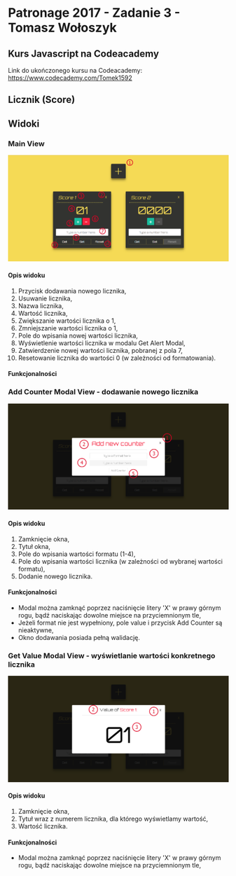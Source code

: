 # Patronage 2017 - Zadanie 3 - Tomasz Wołoszyk

## Kurs Javascript na Codeacademy

Link do ukończonego kursu na Codeacademy: https://www.codecademy.com/Tomek1592

## Licznik (Score)



## Widoki

### Main View
![alt text](main-view.PNG "Main View")

#### Opis widoku
1. Przycisk dodawania nowego licznika,
2. Usuwanie licznika,
3. Nazwa licznika,
4. Wartość licznika,
5. Zwiększanie wartości licznika o 1,
6. Zmniejszanie wartości licznika o 1,
7. Pole do wpisania nowej wartości licznika,
8. Wyświetlenie wartości licznika w modalu Get Alert Modal,
9. Zatwierdzenie nowej wartości licznika, pobranej z pola 7,
10. Resetowanie licznika do wartości 0 (w zależności od formatowania).

#### Funkcjonalności


### Add Counter Modal View - dodawanie nowego licznika
![alt text](add-counter-modal-view.PNG "Add Counter Modal")

#### Opis widoku
1. Zamknięcie okna,
2. Tytuł okna,
3. Pole do wpisania wartości formatu (1-4),
4. Pole do wpisania wartości licznika (w zależności od wybranej wartości formatu),
5. Dodanie nowego licznika.

#### Funkcjonalności
- Modal można zamknąć poprzez naciśnięcie litery 'X' w prawy górnym rogu, 
  bądź naciskając dowolne miejsce na przyciemnionym tle,
- Jeżeli format nie jest wypełniony, pole value i przycisk Add Counter są nieaktywne,
- Okno dodawania posiada pełną walidację.

### Get Value Modal View - wyświetlanie wartości konkretnego licznika
![alt text](get-value-modal-view.PNG "Get Value Modal")

#### Opis widoku
1. Zamknięcie okna, 
2. Tytuł wraz z numerem licznika, dla którego wyświetlamy wartość,
3. Wartość licznika.

#### Funkcjonalności
- Modal można zamknąć poprzez naciśnięcie litery 'X' w prawy górnym rogu, 
  bądź naciskając dowolne miejsce na przyciemnionym tle,


